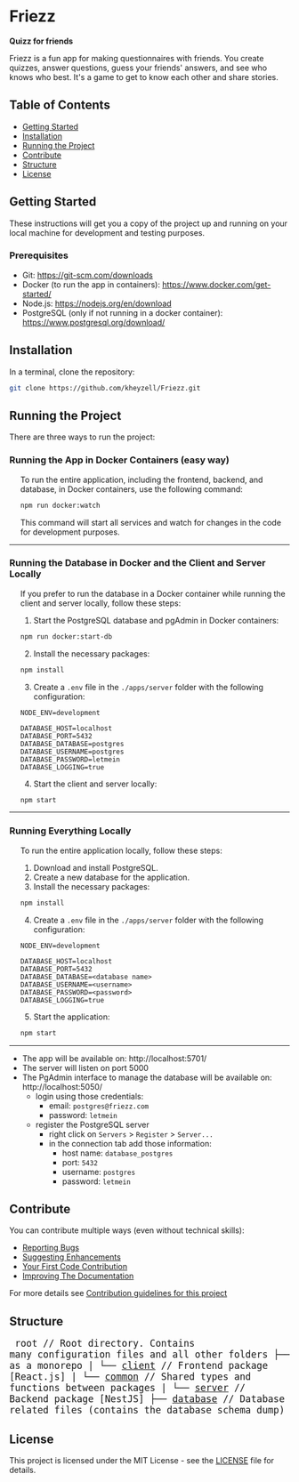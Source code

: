 <style>
.grouped-section {
  padding-left: 20px;

  &:hover {
    box-shadow: inset 3px 0px 0px 0px #808080
  }
}
</style>

# Friezz 
**Quizz for friends**

Friezz is a fun app for making questionnaires with friends. You create quizzes, answer questions, guess your friends' answers, and see who knows who best. It's a game to get to know each other and share stories.

## Table of Contents

- [Getting Started](#getting-started)
- [Installation](#installation)
- [Running the Project](#running-the-project)
- [Contribute](#contribute)
- [Structure](#structure)
- [License](#license)

## Getting Started

These instructions will get you a copy of the project up and running on your local machine for development and testing purposes.

### Prerequisites

- Git: https://git-scm.com/downloads
- Docker (to run the app in containers): https://www.docker.com/get-started/
- Node.js: https://nodejs.org/en/download
- PostgreSQL (only if not running in a docker container): https://www.postgresql.org/download/

## Installation

In a terminal, clone the repository:

``` bash
git clone https://github.com/kheyzell/Friezz.git
```

## Running the Project

There are three ways to run the project:

### Running the App in Docker Containers (easy way)
<div class="grouped-section" markdown="1">

To run the entire application, including the frontend, backend, and database, in Docker containers, use the following command:

``` bash
npm run docker:watch
```


This command will start all services and watch for changes in the code for development purposes.

</div>

---

### Running the Database in Docker and the Client and Server Locally

<div class="grouped-section" markdown="1">

If you prefer to run the database in a Docker container while running the client and server locally, follow these steps:

1. Start the PostgreSQL database and pgAdmin in Docker containers:

``` bash
npm run docker:start-db
```

2. Install the necessary packages:

``` bash
npm install
```

3. Create a `.env` file in the `./apps/server` folder with the following configuration:

``` plaintext
NODE_ENV=development

DATABASE_HOST=localhost
DATABASE_PORT=5432
DATABASE_DATABASE=postgres
DATABASE_USERNAME=postgres
DATABASE_PASSWORD=letmein
DATABASE_LOGGING=true
```

4. Start the client and server locally:

``` bash
npm start
```

</div>

---

### Running Everything Locally

<div class="grouped-section" markdown="1">

To run the entire application locally, follow these steps:

1. Download and install PostgreSQL.
2. Create a new database for the application.
3. Install the necessary packages:

``` bash
npm install
```

4. Create a `.env` file in the `./apps/server` folder with the following configuration:

``` plaintext
NODE_ENV=development

DATABASE_HOST=localhost
DATABASE_PORT=5432
DATABASE_DATABASE=<database name>
DATABASE_USERNAME=<username>
DATABASE_PASSWORD=<password>
DATABASE_LOGGING=true
```

5. Start the application:

``` bash
npm start
```

</div>

---

- The app will be available on: http://localhost:5701/
- The server will listen on port 5000
- The PgAdmin interface to manage the database will be available on: http://localhost:5050/
  - login using those credentials:
    - email: `postgres@friezz.com`
    - password: `letmein`
  - register the PostgreSQL server
    - right click on `Servers` > `Register` > `Server...`
    - in the connection tab add those information:
      - host name: `database_postgres`
      - port: `5432`
      - username: `postgres`
      - password: `letmein`

## Contribute

You can contribute multiple ways (even without technical skills):
  - [Reporting Bugs](docs/CONTRIBUTING.md#reporting-bugs)
  - [Suggesting Enhancements](docs/CONTRIBUTING.md#suggesting-enhancements)
  - [Your First Code Contribution](docs/CONTRIBUTING.md#your-first-code-contribution)
  - [Improving The Documentation](docs/CONTRIBUTING.md#improving-the-documentation)

For more details see [Contribution guidelines for this project](docs/CONTRIBUTING.md)

## Structure
<big><pre style="font-size: 14px;">
    root // Root directory. Contains many configuration files and all other folders
    ├── [apps](apps) // Contains all the packages necessary for the app as a monorepo
    |   └── [client](apps/client) // Frontend package [React.js]
    |   └── [common](apps/common) // Shared types and functions between packages
    |   └── [server](apps/server) // Backend package [NestJS]
    ├── [database](database) // Database related files (contains the database schema dump)
    └── [docs](docs) // Documentation files
</pre></big>


## License

This project is licensed under the MIT License - see the [LICENSE](LICENSE) file for details.

